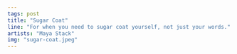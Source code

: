 ```yaml
---
tags: post
title: "Sugar Coat"
line: "For when you need to sugar coat yourself, not just your words."
artists: "Maya Stack"
img: "sugar-coat.jpeg"
---
```


